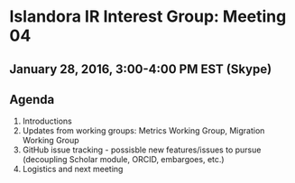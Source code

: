 # Islandora IR Interest Group: Meeting 04
## January 28, 2016, 3:00-4:00 PM EST (Skype)

## Agenda
1. Introductions
2. Updates from working groups: Metrics Working Group, Migration Working Group
3. GitHub issue tracking - possisble new features/issues to pursue (decoupling Scholar module, ORCID, embargoes, etc.)
4. Logistics and next meeting
